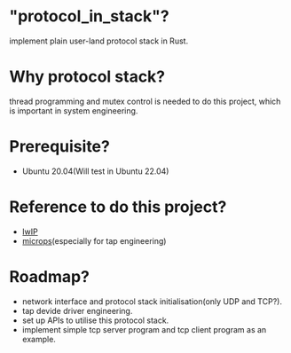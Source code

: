 # "protocol_in_stack"?
implement plain user-land protocol stack in Rust.

# Why protocol stack?
thread programming and mutex control is needed to do this project,
which is important in system engineering.

# Prerequisite?
- Ubuntu 20.04(Will test in Ubuntu 22.04)

# Reference to do this project?
- [lwIP](http://savannah.nongnu.org/projects/lwip/)
- [microps](https://github.com/pandax381/microps)(especially for tap engineering)

# Roadmap?
- network interface and protocol stack initialisation(only UDP and TCP?).
- tap devide driver engineering.
- set up APIs to utilise this protocol stack.
- implement simple tcp server program and tcp client program as an example.
